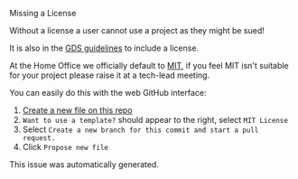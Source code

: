 Missing a License

Without a license a user cannot use a project as they might be sued!

It is also in the [GDS guidelines](https://gds-operations.github.io/guidelines/) to include a license.

At the Home Office we officially default to [MIT](https://mit-license.org/), if you feel MIT isn't suitable for your project please raise it at a tech-lead meeting.

You can easily do this with the web GitHub interface:

1. [Create a new file on this repo](../new/master?filename=license)
1. `Want to use a template?` should appear to the right, select `MIT License`
1. Select `Create a new branch for this commit and start a pull request.`
1. Click `Propose new file`

This issue was automatically generated.